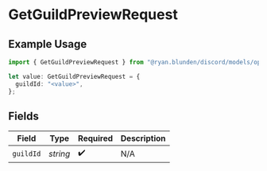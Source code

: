 # GetGuildPreviewRequest

## Example Usage

```typescript
import { GetGuildPreviewRequest } from "@ryan.blunden/discord/models/operations";

let value: GetGuildPreviewRequest = {
  guildId: "<value>",
};
```

## Fields

| Field              | Type               | Required           | Description        |
| ------------------ | ------------------ | ------------------ | ------------------ |
| `guildId`          | *string*           | :heavy_check_mark: | N/A                |